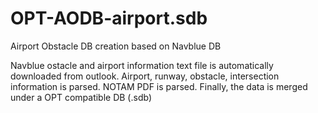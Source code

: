 # OPT-AODB-airport.sdb
Airport Obstacle DB creation based on Navblue DB

Navblue ostacle and airport information text file is automatically downloaded from outlook. Airport, runway, obstacle, intersection information is parsed. NOTAM PDF is parsed. Finally, the data is merged under a OPT compatible DB (.sdb)
